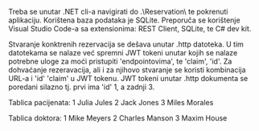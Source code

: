 Treba se unutar .NET cli-a navigirati do .\Reservation\ te pokrenuti aplikaciju.
Korištena baza podataka je SQLite. Preporuča se korištenje Visual Studio Code-a sa extensionima: REST Client, SQLite, te C# dev kit.

Stvaranje konktrenih rezervacija se dešava unutar .http datoteka. U tim datotekama se nalaze već spremni JWT tokeni unutar kojih se nalaze potrebne uloge za moći pristupiti 'endpointovima', te 'claim', 'id'.
Za dohvaćanje rezeravacija, ali i za njihovo stvaranje se koristi kombinacija URL-a i 'id' 'claim' u JWT tokenu.
JWT tokeni unutar .http dokumenta se poredani silazno tj. prvi ima 'id' 1, a zadnji 3.

Tablica pacijenata:
1	Julia	Jules
2	Jack	Jones
3	Miles	Morales

Tablica doktora:
1	Mike	Meyers
2	Charles	Manson
3	Maxim	House
